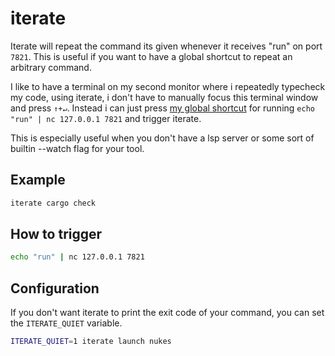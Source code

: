 # iterate

Iterate will repeat the command its given whenever it receives "run" on port `7821`.
This is useful if you want to have a global shortcut to repeat an arbitrary command.

I like to have a terminal on my second monitor where i repeatedly typecheck my code,
using iterate, i don't have to manually focus this terminal window and press `↑+↵`.
Instead i can just press [my global shortcut](https://github.com/Blugatroff/diversions/blob/43552cfdd7ac481bb968fac6ab17e29b428db9be/main.lua#L230) for running `echo "run" | nc 127.0.0.1 7821`
and trigger iterate.

This is especially useful when you don't have a lsp server or some sort of builtin
--watch flag for your tool.

## Example
```bash
iterate cargo check
```

## How to trigger
```bash
echo "run" | nc 127.0.0.1 7821
```

## Configuration
If you don't want iterate to print the exit code of your command, you can set the `ITERATE_QUIET` variable.
```bash
ITERATE_QUIET=1 iterate launch nukes
```

